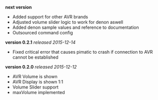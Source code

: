 **next version**
* Added support for other AVR brands
* Adjusted volume slider logic to work for denon aswell
* Added denon sample values and reference to documentation
* Outsourced command config

**version 0.2.1** *released 2015-12-14*
* Fixed critical error that causes pimatic to crash if connection to AVR cannot be established

**version 0.2.0** *released 2015-12-12*
* AVR Volume is shown
* AVR Display is shown 1:1
* Volume Slider support
* maxVolume implemented

